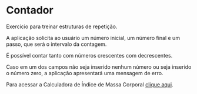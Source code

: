 # Contador
 <p>Exercício para treinar estruturas de repetição.</p>
 <p>A aplicação solicita ao usuário um número inicial, um número final e um passo, que será o intervalo da contagem.</p>
 <p>É possível contar tanto com números crescentes com decrescentes.</p>
 <p>Caso em um dos campos não seja inserido nenhum número ou seja inserido o número zero, a aplicação apresentará uma mensagem de erro.</p>
 <p>Para acessar a Calculadora de Índice de Massa Corporal <a href="https://devsamab.github.io/Contador/" target="_blank" rel="external">clique aqui</a>.</p>
